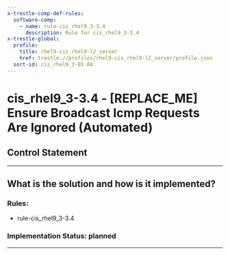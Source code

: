 ```yaml
---
x-trestle-comp-def-rules:
  software-comp:
    - name: rule-cis_rhel9_3-3.4
      description: Rule for cis_rhel9_3-3.4
x-trestle-global:
  profile:
    title: rhel9-cis_rhel9-l2_server
    href: trestle://profiles/rhel9-cis_rhel9-l2_server/profile.json
  sort-id: cis_rhel9_3-03.04
---
```


# cis_rhel9_3-3.4 - \[REPLACE_ME\] Ensure Broadcast Icmp Requests Are Ignored (Automated)

## Control Statement

______________________________________________________________________

## What is the solution and how is it implemented?

<!-- For implementation status enter one of: implemented, partial, planned, alternative, not-applicable -->

<!-- Note that the list of rules under ### Rules: is read-only and changes will not be captured after assembly to JSON -->

<!-- Add control implementation description here for control: cis_rhel9_3-3.4 -->

### Rules:

  - rule-cis_rhel9_3-3.4

### Implementation Status: planned

______________________________________________________________________

